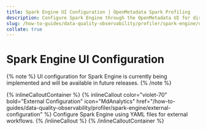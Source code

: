 ```yaml
---
title: Spark Engine UI Configuration | OpenMetadata Spark Profiling
description: Configure Spark Engine through the OpenMetadata UI for distributed data profiling.
slug: /how-to-guides/data-quality-observability/profiler/spark-engine/ui-configuration
collate: true
---
```


# Spark Engine UI Configuration

{% note %}
UI configuration for Spark Engine is currently being implemented and will be available in future releases.
{% /note %}

{% inlineCalloutContainer %}
 {% inlineCallout
  color="violet-70"
  bold="External Configuration"
  icon="MdAnalytics"
  href="/how-to-guides/data-quality-observability/profiler/spark-engine/external-configuration" %}
  Configure Spark Engine using YAML files for external workflows.
 {% /inlineCallout %}
{% /inlineCalloutContainer %} 